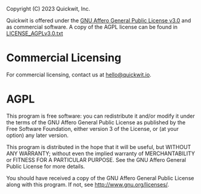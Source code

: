 Copyright (C) 2023 Quickwit, Inc.

Quickwit is offered under the [GNU Affero General Public License v3.0](https://opensource.org/licenses/AGPL-3.0)
and as commercial software.
A copy of the AGPL license can be found in [LICENSE_AGPLv3.0.txt](LICENSE_AGPLv3.0.txt)

# Commercial Licensing
For commercial licensing, contact us at hello@quickwit.io.


# AGPL
This program is free software: you can redistribute it and/or modify
it under the terms of the GNU Affero General Public License as
published by the Free Software Foundation, either version 3 of the
License, or (at your option) any later version.

This program is distributed in the hope that it will be useful,
but WITHOUT ANY WARRANTY; without even the implied warranty of
MERCHANTABILITY or FITNESS FOR A PARTICULAR PURPOSE.  See the
GNU Affero General Public License for more details.

You should have received a copy of the GNU Affero General Public License
along with this program.  If not, see <http://www.gnu.org/licenses/>.
